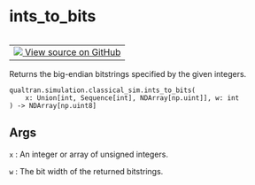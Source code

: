 # ints_to_bits


<table class="tfo-notebook-buttons tfo-api nocontent" align="left">
<td>
  <a target="_blank" href="https://github.com/quantumlib/Qualtran/blob/main/qualtran/simulation/classical_sim.py#L55-L69">
    <img src="https://www.tensorflow.org/images/GitHub-Mark-32px.png" />
    View source on GitHub
  </a>
</td>
</table>



Returns the big-endian bitstrings specified by the given integers.


<pre class="devsite-click-to-copy prettyprint lang-py tfo-signature-link">
<code>qualtran.simulation.classical_sim.ints_to_bits(
    x: Union[int, Sequence[int], NDArray[np.uint]], w: int
) -> NDArray[np.uint8]
</code></pre>



<!-- Placeholder for "Used in" -->


<h2 class="add-link">Args</h2>

`x`<a id="x"></a>
: An integer or array of unsigned integers.

`w`<a id="w"></a>
: The bit width of the returned bitstrings.


